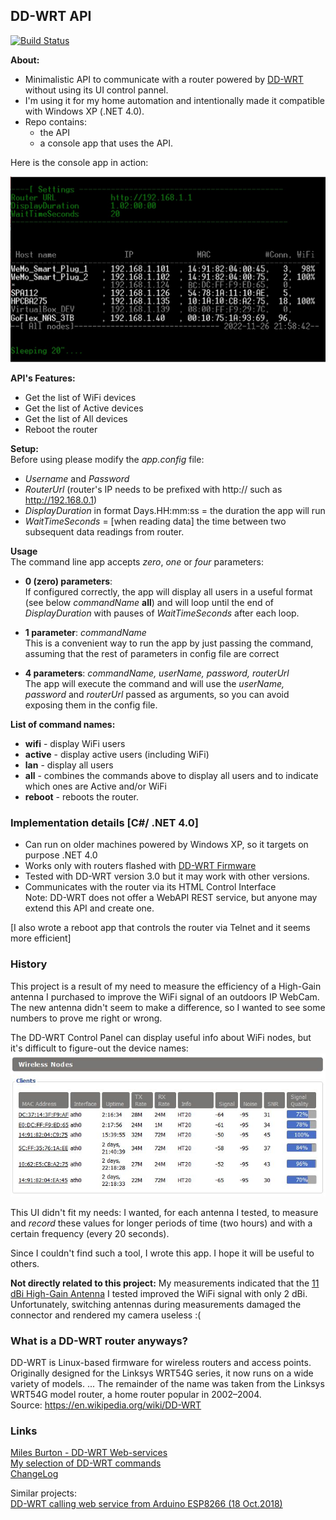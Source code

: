 ## DD-WRT API 

[![Build Status](https://dev.azure.com/bradut/DD-WRT_API/_apis/build/status/DD-WRT_API-.NET%20Desktop-CI?branchName=master)](https://dev.azure.com/bradut/DD-WRT_API/_build/latest?definitionId=10&branchName=master)

**About:**  
 - Minimalistic API to communicate with a router powered by [DD-WRT](https://dd-wrt.com/) without using its UI control pannel.
 - I'm using it for my home automation and intentionally made it compatible with Windows XP (.NET 4.0).    
 - Repo contains: 
      - the API 
      - a console app that uses the API.   


Here is the console app in action:

![DD-WRT-API Demo](DD-WRT_API/Docs/DD-WRT-Demo.jpg)


**API's Features:**
 - Get the list of WiFi devices
 - Get the list of Active devices
 - Get the list of All devices
 - Reboot the router

**Setup:**  
Before using please modify the *app.config* file:
 - *Username* and *Password* 
 - *RouterUrl*  (router's IP needs to be prefixed with http:// such as http://192.168.0.1)
 - *DisplayDuration* in format Days.HH:mm:ss = the duration the app will run
 - *WaitTimeSeconds* = [when reading data] the time between two subsequent data readings from router.

**Usage**  
The command line app accepts *zero*, *one* or *four* parameters:
  -  **0 (zero) parameters**:   
     If configured correctly, the app will display all users in a useful format (see below *commandName* **all**) and will loop
 until the end of *DisplayDuration* with pauses of *WaitTimeSeconds* after each loop.

-  **1 parameter**: *commandName*  
This is a convenient way to run the app by just passing the command, assuming that the rest of parameters in config file are correct
  
-  **4 parameters**: *commandName,  userName, password, routerUrl*  
   The app will execute the command and will use the *userName, password* and *routerUrl* passed as arguments, so you can avoid exposing them in the config file.

**List of command names:**        
   * **wifi**   - display WiFi users
   * **active** - display active users (including WiFi)
   * **lan**    - display all users
   * **all**    - combines the commands above to display all users and to indicate which ones are Active and/or WiFi
   * **reboot** - reboots the router.



### Implementation details [C#/ .NET 4.0]
 - Can run on older machines powered by Windows XP, so it targets on purpose .NET 4.0  
 - Works only with routers flashed with [DD-WRT Firmware](https://wiki.dd-wrt.com/wiki/index.php/Installation)  
 - Tested with DD-WRT version 3.0 but it may work with other versions.  
 - Communicates with the router via its HTML Control Interface   
   Note: DD-WRT does not offer a WebAPI REST service, but anyone may extend this API and create one.    
 
[I also wrote a reboot app that controls the router via Telnet and it seems more efficient]   



### History
This project is a result of my need to measure the efficiency of a High-Gain antenna I purchased to improve the WiFi signal of an outdoors IP WebCam.  
The new antenna didn't seem to make a difference, so I wanted to see some numbers to prove me right or wrong.

The DD-WRT Control Panel can display useful info about WiFi nodes, but it's difficult to figure-out the device names:   
![DD-WRT UI - Wireless Nodes ](DD-WRT_API/Docs/WiFi_Nodes.jpg)

This UI didn't fit my needs: I wanted, for each antenna I tested, 
to measure and *record* these values 
for longer periods of time (two hours) 
and with a certain frequency (every 20 seconds).

Since I couldn't find such a tool, I wrote this app. I hope it will be useful to others.

**Not directly related to this project:**
My measurements indicated that the <ins>11 dBi High-Gain Antenna</ins> I tested improved the WiFi signal with only 2 dBi.   
Unfortunately, switching antennas during measurements damaged the connector and rendered my camera useless :(

### What is a DD-WRT router anyways?
DD-WRT is Linux-based firmware for wireless routers and access points. Originally designed for the Linksys WRT54G series, it now runs on a wide variety of models. ... The remainder of the name was taken from the Linksys WRT54G model router, a home router popular in 2002–2004.   
Source: https://en.wikipedia.org/wiki/DD-WRT


### Links
 [Miles Burton - DD-WRT Web-services](https://www.milesburton.com/index.php?title=DD-WRT_Web-services&oldid=1500)   
 [My selection of DD-WRT commands](DD-WRT_API/Docs/DD-WRT_Commands.txt)   
 [ChangeLog](DD-WRT_API/Docs/ChangeLog.txt)



Similar projects:  
[DD-WRT calling web service from Arduino ESP8266 (18 Oct.2018)](https://superuser.com/questions/988465/dd-wrt-calling-web-service-from-arduino-esp8266)





   
